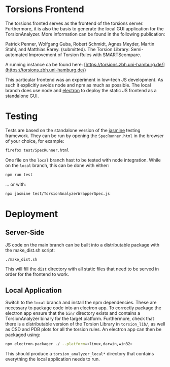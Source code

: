 # Torsions Frontend

The torsions fronted serves as the frontend of the torsions server. Furthermore, it is also the basis to generate the
local GUI application for the TorsionAnalyzer. More information can be found in the following publication:

Patrick Penner, Wolfgang Guba, Robert Schmidt, Agnes Meyder, Martin Stahl, and Matthias Rarey. (submitted).
The Torsion Library: Semi-automated Improvement of Torsion Rules with SMARTScompare.

A running instance ca be found here: [https://torsions.zbh.uni-hamburg.de/](https://torsions.zbh.uni-hamburg.de/)

This particular frontend was an experiment in low-tech JS development. As such it explicitly avoids node and npm as
much as possible. The local branch does use node and [electron](https://www.electronjs.org/) to deploy the static JS
frontend as a standalone GUI.

# Testing

Tests are based on the standalone version of the [jasmine](https://jasmine.github.io/) testing framework. They can be
run by opening the `SpecRunner.html` in the browser of your choice, for example:
```bash
firefox test/SpecRunner.html
```

One file on the `local` branch hast to be tested with node integration. While on the `local` branch, this can be done
with either:
```bash
npm run test
```
... or with:
```bash
npx jasmine test/TorsionAnalyzerWrapperSpec.js
```

# Deployment

## Server-Side

JS code on the main branch can be built into a distributable package with the make_dist.sh script:
```bash
./make_dist.sh
```
This will fill the `dist` directory with all static files that need to be served in order for the frontend to work.

## Local Application

Switch to the `local` branch and install the npm dependencies. These are necessary to package code into an electron app.
To correctly package the electron app ensure that the `bin/` directory exists and contains a TorsionAnalyzer binary for
the target platform. Furthermore, check that there is a distributable version of the Torsion Library in `torsion_lib/`,
as well as CSD and PDB plots for all the torsion rules. An electron app can then be packaged using:
```bash
npx electron-packager ./ --platform=<linux,darwin,win32>
```
This should produce a `torsion_analyzer_local*` directory that contains everything the local application needs to run.
